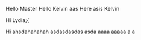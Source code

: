 Hello Master
Hello
Kelvin
aas
Here asis Kelvin

Hi Lydia;{

Hi ahsdahahahah
asdasdasdas
asda
aaaa
aaaaa
a
a
